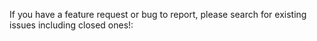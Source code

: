 If you have a feature request or bug to report, please search for existing issues including closed ones!: 
